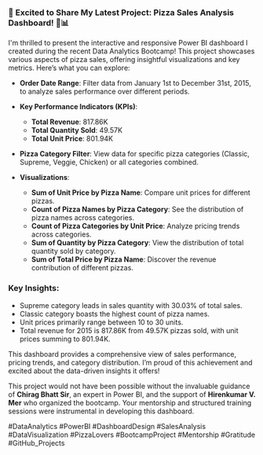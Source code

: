 ### 🚀 Excited to Share My Latest Project: Pizza Sales Analysis Dashboard! 🍕📊

I'm thrilled to present the interactive and responsive Power BI dashboard I created during the recent Data Analytics Bootcamp! This project showcases various aspects of pizza sales, offering insightful visualizations and key metrics. Here’s what you can explore:

- **Order Date Range**: Filter data from January 1st to December 31st, 2015, to analyze sales performance over different periods.

- **Key Performance Indicators (KPIs)**:
  - **Total Revenue**: 817.86K
  - **Total Quantity Sold**: 49.57K
  - **Total Unit Price**: 801.94K

- **Pizza Category Filter**: View data for specific pizza categories (Classic, Supreme, Veggie, Chicken) or all categories combined.

- **Visualizations**:
  - **Sum of Unit Price by Pizza Name**: Compare unit prices for different pizzas.
  - **Count of Pizza Names by Pizza Category**: See the distribution of pizza names across categories.
  - **Count of Pizza Categories by Unit Price**: Analyze pricing trends across categories.
  - **Sum of Quantity by Pizza Category**: View the distribution of total quantity sold by category.
  - **Sum of Total Price by Pizza Name**: Discover the revenue contribution of different pizzas.

### Key Insights:
- Supreme category leads in sales quantity with 30.03% of total sales.
- Classic category boasts the highest count of pizza names.
- Unit prices primarily range between 10 to 30 units.
- Total revenue for 2015 is 817.86K from 49.57K pizzas sold, with unit prices summing to 801.94K.

This dashboard provides a comprehensive view of sales performance, pricing trends, and category distribution. I’m proud of this achievement and excited about the data-driven insights it offers!

This project would not have been possible without the invaluable guidance of **Chirag Bhatt Sir**, an expert in Power BI, and the support of **Hirenkumar V. Mer** who organized the bootcamp. Your mentorship and structured training sessions were instrumental in developing this dashboard.

#DataAnalytics #PowerBI #DashboardDesign #SalesAnalysis #DataVisualization #PizzaLovers #BootcampProject #Mentorship #Gratitude #GitHub_Projects
